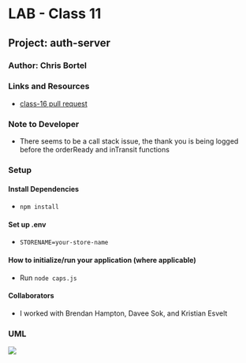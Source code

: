 # LAB - Class 11

## Project: auth-server

### Author: Chris Bortel

### Links and Resources

- [class-16 pull request](https://github.com/Chris-Bortel-401-advanced-javascript/caps-system/pull/1)
<!-- - [ci/cd](http://xyz.com) (GitHub Actions)
- [back-end server url](http://xyz.com) (when applicable)
- [front-end application](http://xyz.com) (when applicable) -->

### Note to Developer

- There seems to be a call stack issue, the thank you is being logged before the orderReady and inTransit functions

### Setup

#### Install Dependencies

- `npm install`

#### Set up .env

- `STORENAME=your-store-name`

#### How to initialize/run your application (where applicable)

- Run `node caps.js`

<!-- #### How to use your library (where applicable) -->

<!-- #### Tests -->

<!-- - How do you run tests?
- Any tests of note?
- Describe any tests that you did not complete, skipped, etc -->

#### Collaborators

- I worked with Brendan Hampton, Davee Sok, and Kristian Esvelt

### UML

![](class-16-uml.png)

<!-- Link to an image of the UML for your application and response to events -->
